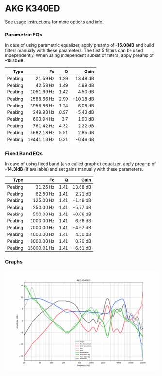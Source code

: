 # AKG K340ED
See [usage instructions](https://github.com/jaakkopasanen/AutoEq#usage) for more options and info.

### Parametric EQs
In case of using parametric equalizer, apply preamp of **-15.08dB** and build filters manually
with these parameters. The first 5 filters can be used independently.
When using independent subset of filters, apply preamp of **-15.13 dB**.

| Type    | Fc          |    Q | Gain      |
|--------:|------------:|-----:|----------:|
| Peaking | 21.59 Hz    | 1.29 | 13.48 dB  |
| Peaking | 42.58 Hz    | 1.49 | 4.99 dB   |
| Peaking | 1051.69 Hz  | 1.42 | 4.50 dB   |
| Peaking | 2588.66 Hz  | 2.99 | -10.18 dB |
| Peaking | 3956.86 Hz  | 1.24 | 6.08 dB   |
| Peaking | 249.93 Hz   | 0.97 | -5.43 dB  |
| Peaking | 603.94 Hz   | 3.7  | 1.90 dB   |
| Peaking | 761.42 Hz   | 4.32 | 2.22 dB   |
| Peaking | 5682.18 Hz  | 5.51 | 2.85 dB   |
| Peaking | 19441.13 Hz | 0.31 | -6.46 dB  |

### Fixed Band EQs
In case of using fixed band (also called graphic) equalizer, apply preamp of **-14.31dB**
(if available) and set gains manually with these parameters.

| Type    | Fc          |    Q | Gain     |
|--------:|------------:|-----:|---------:|
| Peaking | 31.25 Hz    | 1.41 | 13.68 dB |
| Peaking | 62.50 Hz    | 1.41 | 2.21 dB  |
| Peaking | 125.00 Hz   | 1.41 | -1.49 dB |
| Peaking | 250.00 Hz   | 1.41 | -5.77 dB |
| Peaking | 500.00 Hz   | 1.41 | -0.06 dB |
| Peaking | 1000.00 Hz  | 1.41 | 6.56 dB  |
| Peaking | 2000.00 Hz  | 1.41 | -4.67 dB |
| Peaking | 4000.00 Hz  | 1.41 | 4.50 dB  |
| Peaking | 8000.00 Hz  | 1.41 | 0.70 dB  |
| Peaking | 16000.01 Hz | 1.41 | -6.51 dB |

### Graphs
![](./AKG%20K340ED.png)
